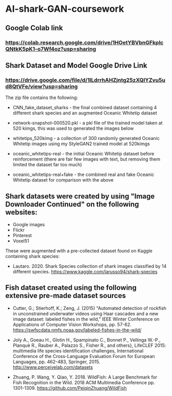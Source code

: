 # AI-shark-GAN-coursework #

## Google Colab link ##
### https://colab.research.google.com/drive/1HOetYBVbnGFkplcQNtkK5pK1-o7Wf4oz?usp=sharing ###

## Shark Dataset and Model Google Drive Link ##

### https://drive.google.com/file/d/1ILdrrhAHZjntg25zXQIYZvu5ud8QtVFe/view?usp=sharing ###

The zip file contains the following:

* CNN_fake_dataset_sharks - the final combined dataset containing 4 different shark species and an augmented Oceanic Whitetip dataset

* network-snapshot-000520.pkl - a pkl file of the trained model taken at 520 kimgs, this was used to generated the images below
* whitetips_520kimg - a collection of 300 randomly generated Oceanic Whitetip images using my StyleGAN2 trained model at 520kimgs

* oceanic_whitetips-real - the initial Oceanic Whitetip dataset before reinforcement (there are fair few images with text, but removing them limited the dataset far too much)
* oceanic_whitetips-real+fake - the combined real and fake Oceanic Whitetip dataset for comparison with the above

## Shark datasets were created by using "Image Downloader Continued" on the following websites: ##
* Google images
* Flickr
* Pinterest
* Voxel51

These were augmented with a pre-collected dataset found on Kaggle containing shark species:
* Lautaro. 2020. Shark Species collection of shark images classified by 14 different species. https://www.kaggle.com/larusso94/shark-species 

## Fish dataset created using the following extensive pre-made dataset sources ##

* Cutter, G.; Stierhoff, K.; Zeng, J. (2015) "Automated detection of rockfish in unconstrained underwater videos using Haar cascades and a new image dataset: labeled fishes in the wild," IEEE Winter Conference on Applications of Computer Vision Workshops, pp. 57-62. https://swfscdata.nmfs.noaa.gov/labeled-fishes-in-the-wild/ 

* Joly A., Goeau H., Glotin H., Spampinato C., Bonnet P., Vellinga W.-P., Planquè R., Rauber A., Palazzo S., Fisher R., and others}, LifeCLEF 2015: multimedia life species identification challenges, International Conference of the Cross-Language Evaluation Forum for European Languages, pp. 462-483, Springer, 2015. http://www.perceivelab.com/datasets 

* Zhuang, P. Wang, Y. Qiao, Y. 2018. WildFish: A Large Benchmark for Fish Recognition in the Wild. 2018 ACM Multimedia Conference pp. 1301-1309. https://github.com/PeiqinZhuang/WildFish 







